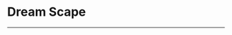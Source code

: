 # Dream Scape

----

<!-- Simply use the custom element directly as intended by the component -->
<dreamscape-proto4 class="test-scene-container"></dreamscape-proto4>

<script type="importmap">
{
  "imports": {
    "three": "https://cdn.jsdelivr.net/npm/three@0.176.0/build/three.module.js",
    "three/addons/": "https://cdn.jsdelivr.net/npm/three@0.176.0/examples/jsm/",
    "dreamscape-proto4": "/assets/js/components/dreamscape-proto4/dreamscape-proto4.js"
  }
}
</script>

<script type="module">
  // Make sure the script has loaded
  console.log('Loading Dreamscape Proto4 component...');

  // Debug flag to help troubleshooting
  window.DEBUG_DREAMSCAPE = true;
</script>